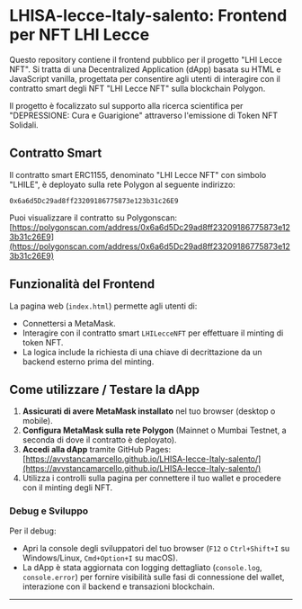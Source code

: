 # LHISA-lecce-Italy-salento: Frontend per NFT LHI Lecce

Questo repository contiene il frontend pubblico per il progetto "LHI Lecce NFT". Si tratta di una Decentralized Application (dApp) basata su HTML e JavaScript vanilla, progettata per consentire agli utenti di interagire con il contratto smart degli NFT "LHI Lecce NFT" sulla blockchain Polygon.

Il progetto è focalizzato sul supporto alla ricerca scientifica per "DEPRESSIONE: Cura e Guarigione" attraverso l'emissione di Token NFT Solidali.

## Contratto Smart

Il contratto smart ERC1155, denominato "LHI Lecce NFT" con simbolo "LHILE", è deployato sulla rete Polygon al seguente indirizzo:

`0x6a6d5Dc29ad8ff23209186775873e123b31c26E9`

Puoi visualizzare il contratto su Polygonscan:
[https://polygonscan.com/address/0x6a6d5Dc29ad8ff23209186775873e123b31c26E9](https://polygonscan.com/address/0x6a6d5Dc29ad8ff23209186775873e123b31c26E9)

## Funzionalità del Frontend

La pagina web (`index.html`) permette agli utenti di:
* Connettersi a MetaMask.
* Interagire con il contratto smart `LHILecceNFT` per effettuare il minting di token NFT.
* La logica include la richiesta di una chiave di decrittazione da un backend esterno prima del minting.

## Come utilizzare / Testare la dApp

1.  **Assicurati di avere MetaMask installato** nel tuo browser (desktop o mobile).
2.  **Configura MetaMask sulla rete Polygon** (Mainnet o Mumbai Testnet, a seconda di dove il contratto è deployato).
3.  **Accedi alla dApp** tramite GitHub Pages:
    [https://avvstancamarcello.github.io/LHISA-lecce-Italy-salento/](https://avvstancamarcello.github.io/LHISA-lecce-Italy-salento/)
4.  Utilizza i controlli sulla pagina per connettere il tuo wallet e procedere con il minting degli NFT.

### Debug e Sviluppo

Per il debug:
* Apri la console degli sviluppatori del tuo browser (`F12` o `Ctrl+Shift+I` su Windows/Linux, `Cmd+Option+I` su macOS).
* La dApp è stata aggiornata con logging dettagliato (`console.log`, `console.error`) per fornire visibilità sulle fasi di connessione del wallet, interazione con il backend e transazioni blockchain.

---
